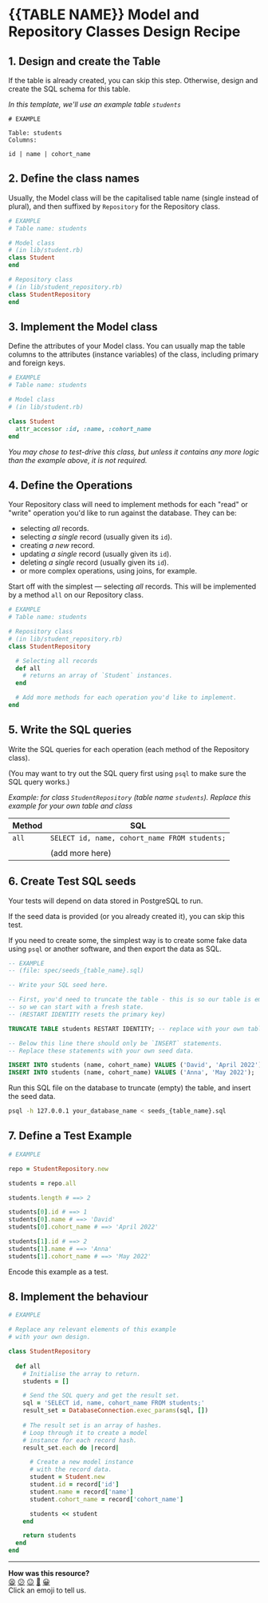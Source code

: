 # {{TABLE NAME}} Model and Repository Classes Design Recipe

## 1. Design and create the Table

If the table is already created, you can skip this step. Otherwise, design and create the SQL schema for this table.

*In this template, we'll use an example table `students`*

```
# EXAMPLE

Table: students
Columns:

id | name | cohort_name
```

## 2. Define the class names

Usually, the Model class will be the capitalised table name (single instead of plural), and then suffixed by `Repository` for the Repository class.

```ruby
# EXAMPLE
# Table name: students

# Model class
# (in lib/student.rb)
class Student
end

# Repository class
# (in lib/student_repository.rb)
class StudentRepository
end
```

## 3. Implement the Model class

Define the attributes of your Model class. You can usually map the table columns to the attributes (instance variables) of the class, including primary and foreign keys.

```ruby
# EXAMPLE
# Table name: students

# Model class
# (in lib/student.rb)

class Student
  attr_accessor :id, :name, :cohort_name
end
```

*You may chose to test-drive this class, but unless it contains any more logic than the example above, it is not required.*

## 4. Define the Operations

Your Repository class will need to implement methods for each "read" or "write" operation you'd like to run against the database. They can be:

  * selecting *all* records.
  * selecting *a single* record (usually given its `id`).
  * creating *a new* record.
  * updating *a single* record (usually given its `id`).
  * deleting *a single* record (usually given its `id`).
  * or more complex operations, using joins, for example.

Start off with the simplest — selecting *all* records. This will be implemented by a method `all` on our Repository class.

```ruby
# EXAMPLE
# Table name: students

# Repository class
# (in lib/student_repository.rb)
class StudentRepository

  # Selecting all records
  def all
    # returns an array of `Student` instances.
  end

  # Add more methods for each operation you'd like to implement.
end
```

## 5. Write the SQL queries

Write the SQL queries for each operation (each method of the Repository class).

(You may want to try out the SQL query first using `psql` to make sure the SQL query works.)

*Example: for class `StudentRepository` (table name `students`). Replace this example for your own table and class*

| Method      | SQL                                                  |
| ----------- | ---------------------------------------------------  |
| `all`       | `SELECT id, name, cohort_name FROM students;`        |
|             |                                                      |
|             | (add more here)                                      |

## 6. Create Test SQL seeds

Your tests will depend on data stored in PostgreSQL to run.

If the seed data is provided (or you already created it), you can skip this test.

If you need to create some, the simplest way is to create some fake data using `psql` or another software, and then export the data as SQL.

```sql
-- EXAMPLE
-- (file: spec/seeds_{table_name}.sql)

-- Write your SQL seed here. 

-- First, you'd need to truncate the table - this is so our table is emptied between each test run,
-- so we can start with a fresh state.
-- (RESTART IDENTITY resets the primary key)

TRUNCATE TABLE students RESTART IDENTITY; -- replace with your own table name.

-- Below this line there should only be `INSERT` statements.
-- Replace these statements with your own seed data.

INSERT INTO students (name, cohort_name) VALUES ('David', 'April 2022');
INSERT INTO students (name, cohort_name) VALUES ('Anna', 'May 2022');
```

Run this SQL file on the database to truncate (empty) the table, and insert the seed data.

```bash
psql -h 127.0.0.1 your_database_name < seeds_{table_name}.sql
```

## 7. Define a Test Example

```ruby
# EXAMPLE

repo = StudentRepository.new

students = repo.all

students.length # ==> 2

students[0].id # ==> 1
students[0].name # ==> 'David'
students[0].cohort_name # ==> 'April 2022'

students[1].id # ==> 2
students[1].name # ==> 'Anna'
students[1].cohort_name # ==> 'May 2022'
```

Encode this example as a test.

## 8. Implement the behaviour

```ruby
# EXAMPLE

# Replace any relevant elements of this example
# with your own design.

class StudentRepository
  
  def all
    # Initialise the array to return.
    students = []

    # Send the SQL query and get the result set.
    sql = 'SELECT id, name, cohort_name FROM students;'
    result_set = DatabaseConnection.exec_params(sql, [])
    
    # The result set is an array of hashes.
    # Loop through it to create a model
    # instance for each record hash.
    result_set.each do |record|

      # Create a new model instance
      # with the record data.
      student = Student.new
      student.id = record['id']
      student.name = record['name']
      student.cohort_name = record['cohort_name']

      students << student
    end

    return students
  end
end
```

<!-- BEGIN GENERATED SECTION DO NOT EDIT -->

---

**How was this resource?**  
[😫](https://airtable.com/shrUJ3t7KLMqVRFKR?prefill_Repository=makersacademy/databases&prefill_File=resources/repository_class_recipe_template.md&prefill_Sentiment=😫) [😕](https://airtable.com/shrUJ3t7KLMqVRFKR?prefill_Repository=makersacademy/databases&prefill_File=resources/repository_class_recipe_template.md&prefill_Sentiment=😕) [😐](https://airtable.com/shrUJ3t7KLMqVRFKR?prefill_Repository=makersacademy/databases&prefill_File=resources/repository_class_recipe_template.md&prefill_Sentiment=😐) [🙂](https://airtable.com/shrUJ3t7KLMqVRFKR?prefill_Repository=makersacademy/databases&prefill_File=resources/repository_class_recipe_template.md&prefill_Sentiment=🙂) [😀](https://airtable.com/shrUJ3t7KLMqVRFKR?prefill_Repository=makersacademy/databases&prefill_File=resources/repository_class_recipe_template.md&prefill_Sentiment=😀)  
Click an emoji to tell us.

<!-- END GENERATED SECTION DO NOT EDIT -->
